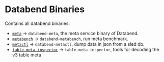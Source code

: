 # Databend Binaries

Contains all databend binaries:

- [`meta`](./meta/) -> `databend-meta`, the meta service binary of Databend.
- [`metabench`](./metabench/) -> `databend-metabench`, run meta benchmark.
- [`metactl`](./metactl/) -> `databend-metactl`, dump data in json from a sled db.
- [`table-meta-inspector`](./tool/table_meta_inspector.rs) -> `table-meta-inspector`, tools for decoding the v3 table meta 
